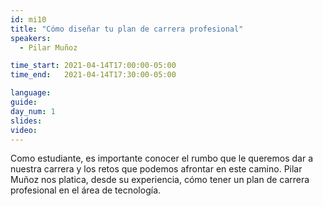 ```yaml
---
id: mi10
title: "Cómo diseñar tu plan de carrera profesional"
speakers:
  - Pilar Muñoz

time_start: 2021-04-14T17:00:00-05:00
time_end:   2021-04-14T17:30:00-05:00

language: 
guide:
day_num: 1
slides: 
video: 
---
```


Como estudiante, es importante conocer el rumbo que le queremos dar a nuestra carrera y los retos que podemos afrontar en este camino. Pilar Muñoz nos platica, desde su experiencia, cómo tener un plan de carrera profesional en el área de tecnología.


